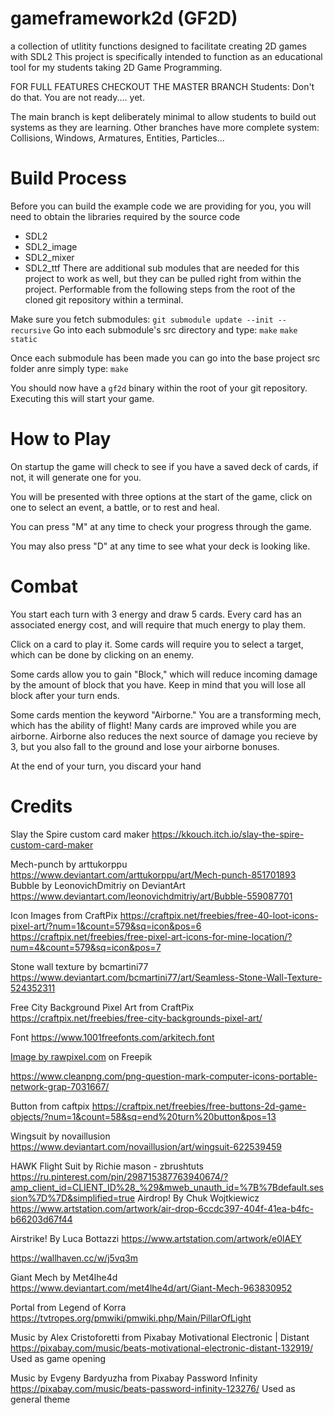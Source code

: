 # gameframework2d (GF2D)
a collection of utlitity functions designed to facilitate creating 2D games with SDL2
This project is specifically intended to function as an educational tool for my students taking 2D Game Programming.

FOR FULL FEATURES CHECKOUT THE MASTER BRANCH
Students: Don't do that.  You are not ready.... yet.

The main branch is kept deliberately minimal to allow students to build out systems as they are learning.
Other branches have more complete system: Collisions, Windows, Armatures, Entities, Particles...

# Build Process

Before you can build the example code we are providing for you, you will need to obtain the libraries required
by the source code
 - SDL2
 - SDL2_image
 - SDL2_mixer
 - SDL2_ttf
There are additional sub modules that are needed for this project to work as well, but they can be pulled right from within the project.
Performable from the following steps from the root of the cloned git repository within a terminal. 

Make sure you fetch submodules: `git submodule update --init --recursive`
Go into each submodule's src directory and type:
`make`
`make static`

Once each submodule has been made you can go into the base project src folder anre simply type:
`make`

You should now have a `gf2d` binary within the root of your git repository. Executing this will start your game.

# How to Play
On startup the game will check to see if you have a saved deck of cards, if not, it will generate one for you.

You will be presented with three options at the start of the game, click on one to select an event, a battle, or to rest and heal.

You can press "M" at any time to check your progress through the game.

You may also press "D" at any time to see what your deck is looking like.

# Combat
You start each turn with 3 energy and draw 5 cards. Every card has an associated energy cost, and will require that much energy to play them.

Click on a card to play it. Some cards will require you to select a target, which can be done by clicking on an enemy.

Some cards allow you to gain "Block," which will reduce incoming damage by the amount of block that you have. Keep in mind that you will lose all block after your turn ends.

Some cards mention the keyword "Airborne." You are a transforming mech, which has the ability of flight! Many cards are improved while you are airborne.
Airborne also reduces the next source of damage you recieve by 3, but you also fall to the ground and lose your airborne bonuses.

At the end of your turn, you discard your hand

# Credits

Slay the Spire custom card maker
https://kkouch.itch.io/slay-the-spire-custom-card-maker

Mech-punch by arttukorppu
https://www.deviantart.com/arttukorppu/art/Mech-punch-851701893
Bubble by LeonovichDmitriy on DeviantArt
https://www.deviantart.com/leonovichdmitriy/art/Bubble-559087701

Icon Images from CraftPix
https://craftpix.net/freebies/free-40-loot-icons-pixel-art/?num=1&count=579&sq=icon&pos=6
https://craftpix.net/freebies/free-pixel-art-icons-for-mine-location/?num=4&count=579&sq=icon&pos=7

Stone wall texture by bcmartini77
https://www.deviantart.com/bcmartini77/art/Seamless-Stone-Wall-Texture-524352311

Free City Background Pixel Art from CraftPix
https://craftpix.net/freebies/free-city-backgrounds-pixel-art/

Font
https://www.1001freefonts.com/arkitech.font

<a href="https://www.freepik.com/free-photo/wooden-floor-background_4100933.htm#query=parchment&position=3&from_view=keyword&track=sph&uuid=f6cec357-7b95-458c-b2fc-bf33e41ec647">Image by rawpixel.com</a> on Freepik

https://www.cleanpng.com/png-question-mark-computer-icons-portable-network-grap-7031667/

Button from caftpix
https://craftpix.net/freebies/free-buttons-2d-game-objects/?num=1&count=58&sq=end%20turn%20button&pos=13


Wingsuit by novaillusion
https://www.deviantart.com/novaillusion/art/wingsuit-622539459

HAWK Flight Suit by Richie mason - zbrushtuts
https://ru.pinterest.com/pin/298715387763940674/?amp_client_id=CLIENT_ID%28_%29&mweb_unauth_id=%7B%7Bdefault.session%7D%7D&simplified=true
Airdrop! By Chuk Wojtkiewicz
https://www.artstation.com/artwork/air-drop-6ccdc397-404f-41ea-b4fc-b66203d67f44

Airstrike! By Luca Bottazzi
https://www.artstation.com/artwork/e0lAEY

https://wallhaven.cc/w/j5vq3m

Giant Mech by Met4lhe4d
https://www.deviantart.com/met4lhe4d/art/Giant-Mech-963830952

Portal from Legend of Korra
https://tvtropes.org/pmwiki/pmwiki.php/Main/PillarOfLight

Music by Alex Cristoforetti from Pixabay
Motivational Electronic | Distant
https://pixabay.com/music/beats-motivational-electronic-distant-132919/
Used as game opening

Music by Evgeny Bardyuzha from Pixabay
Password Infinity
https://pixabay.com/music/beats-password-infinity-123276/
Used as general theme

